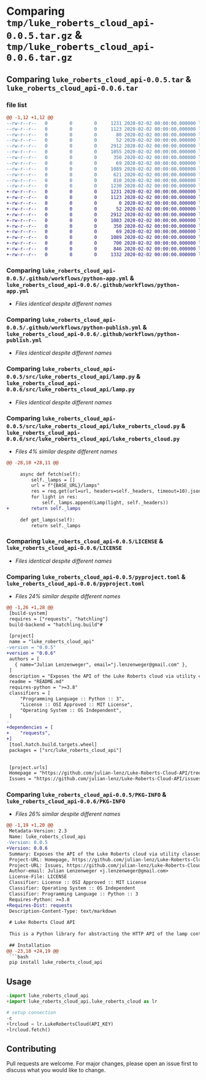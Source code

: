 # Comparing `tmp/luke_roberts_cloud_api-0.0.5.tar.gz` & `tmp/luke_roberts_cloud_api-0.0.6.tar.gz`

## Comparing `luke_roberts_cloud_api-0.0.5.tar` & `luke_roberts_cloud_api-0.0.6.tar`

### file list

```diff
@@ -1,12 +1,12 @@
--rw-r--r--   0        0        0     1231 2020-02-02 00:00:00.000000 luke_roberts_cloud_api-0.0.5/.github/workflows/python-app.yml
--rw-r--r--   0        0        0     1123 2020-02-02 00:00:00.000000 luke_roberts_cloud_api-0.0.5/.github/workflows/python-publish.yml
--rw-r--r--   0        0        0       80 2020-02-02 00:00:00.000000 luke_roberts_cloud_api-0.0.5/src/luke_roberts_cloud_api/__init__.py
--rw-r--r--   0        0        0       52 2020-02-02 00:00:00.000000 luke_roberts_cloud_api-0.0.5/src/luke_roberts_cloud_api/const.py
--rw-r--r--   0        0        0     2912 2020-02-02 00:00:00.000000 luke_roberts_cloud_api-0.0.5/src/luke_roberts_cloud_api/lamp.py
--rw-r--r--   0        0        0     1055 2020-02-02 00:00:00.000000 luke_roberts_cloud_api-0.0.5/src/luke_roberts_cloud_api/luke_roberts_cloud.py
--rw-r--r--   0        0        0      350 2020-02-02 00:00:00.000000 luke_roberts_cloud_api-0.0.5/tests/main.py
--rw-r--r--   0        0        0       69 2020-02-02 00:00:00.000000 luke_roberts_cloud_api-0.0.5/.gitignore
--rw-r--r--   0        0        0     1089 2020-02-02 00:00:00.000000 luke_roberts_cloud_api-0.0.5/LICENSE
--rw-r--r--   0        0        0      621 2020-02-02 00:00:00.000000 luke_roberts_cloud_api-0.0.5/README.md
--rw-r--r--   0        0        0      810 2020-02-02 00:00:00.000000 luke_roberts_cloud_api-0.0.5/pyproject.toml
--rw-r--r--   0        0        0     1230 2020-02-02 00:00:00.000000 luke_roberts_cloud_api-0.0.5/PKG-INFO
+-rw-r--r--   0        0        0     1231 2020-02-02 00:00:00.000000 luke_roberts_cloud_api-0.0.6/.github/workflows/python-app.yml
+-rw-r--r--   0        0        0     1123 2020-02-02 00:00:00.000000 luke_roberts_cloud_api-0.0.6/.github/workflows/python-publish.yml
+-rw-r--r--   0        0        0        0 2020-02-02 00:00:00.000000 luke_roberts_cloud_api-0.0.6/src/luke_roberts_cloud_api/__init__.py
+-rw-r--r--   0        0        0       52 2020-02-02 00:00:00.000000 luke_roberts_cloud_api-0.0.6/src/luke_roberts_cloud_api/const.py
+-rw-r--r--   0        0        0     2912 2020-02-02 00:00:00.000000 luke_roberts_cloud_api-0.0.6/src/luke_roberts_cloud_api/lamp.py
+-rw-r--r--   0        0        0     1083 2020-02-02 00:00:00.000000 luke_roberts_cloud_api-0.0.6/src/luke_roberts_cloud_api/luke_roberts_cloud.py
+-rw-r--r--   0        0        0      350 2020-02-02 00:00:00.000000 luke_roberts_cloud_api-0.0.6/tests/main.py
+-rw-r--r--   0        0        0       69 2020-02-02 00:00:00.000000 luke_roberts_cloud_api-0.0.6/.gitignore
+-rw-r--r--   0        0        0     1089 2020-02-02 00:00:00.000000 luke_roberts_cloud_api-0.0.6/LICENSE
+-rw-r--r--   0        0        0      700 2020-02-02 00:00:00.000000 luke_roberts_cloud_api-0.0.6/README.md
+-rw-r--r--   0        0        0      846 2020-02-02 00:00:00.000000 luke_roberts_cloud_api-0.0.6/pyproject.toml
+-rw-r--r--   0        0        0     1332 2020-02-02 00:00:00.000000 luke_roberts_cloud_api-0.0.6/PKG-INFO
```

### Comparing `luke_roberts_cloud_api-0.0.5/.github/workflows/python-app.yml` & `luke_roberts_cloud_api-0.0.6/.github/workflows/python-app.yml`

 * *Files identical despite different names*

### Comparing `luke_roberts_cloud_api-0.0.5/.github/workflows/python-publish.yml` & `luke_roberts_cloud_api-0.0.6/.github/workflows/python-publish.yml`

 * *Files identical despite different names*

### Comparing `luke_roberts_cloud_api-0.0.5/src/luke_roberts_cloud_api/lamp.py` & `luke_roberts_cloud_api-0.0.6/src/luke_roberts_cloud_api/lamp.py`

 * *Files identical despite different names*

### Comparing `luke_roberts_cloud_api-0.0.5/src/luke_roberts_cloud_api/luke_roberts_cloud.py` & `luke_roberts_cloud_api-0.0.6/src/luke_roberts_cloud_api/luke_roberts_cloud.py`

 * *Files 4% similar despite different names*

```diff
@@ -28,10 +28,11 @@
 
     async def fetch(self):
         self._lamps = []
         url = f"{BASE_URL}/lamps"
         res = req.get(url=url, headers=self._headers, timeout=10).json()
         for light in res:
             self._lamps.append(Lamp(light, self._headers))
+        return self._lamps
 
     def get_lamps(self):
         return self._lamps
```

### Comparing `luke_roberts_cloud_api-0.0.5/LICENSE` & `luke_roberts_cloud_api-0.0.6/LICENSE`

 * *Files identical despite different names*

### Comparing `luke_roberts_cloud_api-0.0.5/pyproject.toml` & `luke_roberts_cloud_api-0.0.6/pyproject.toml`

 * *Files 24% similar despite different names*

```diff
@@ -1,26 +1,28 @@
 [build-system]
 requires = ["requests", "hatchling"]
 build-backend = "hatchling.build"#
 
 [project]
 name = "luke_roberts_cloud_api"
-version = "0.0.5"
+version = "0.0.6"
 authors = [
   { name="Julian Lenzenweger", email="j.lenzenweger@gmail.com" },
 ]
 description = "Exposes the API of the Luke Roberts cloud via utility classes. Luke Roberts is a Lighting Manufacturer."
 readme = "README.md"
 requires-python = ">=3.8"
 classifiers = [
     "Programming Language :: Python :: 3",
     "License :: OSI Approved :: MIT License",
     "Operating System :: OS Independent",
 ]
-
+dependencies = [
+    "requests",
+]
 [tool.hatch.build.targets.wheel]
 packages = ["src/luke_roberts_cloud_api"]
 
 
 [project.urls]
 Homepage = "https://github.com/julian-lenz/Luke-Roberts-Cloud-API/tree/main"
 Issues = "https://github.com/julian-lenz/Luke-Roberts-Cloud-API/issues"
```

### Comparing `luke_roberts_cloud_api-0.0.5/PKG-INFO` & `luke_roberts_cloud_api-0.0.6/PKG-INFO`

 * *Files 26% similar despite different names*

```diff
@@ -1,19 +1,20 @@
 Metadata-Version: 2.3
 Name: luke_roberts_cloud_api
-Version: 0.0.5
+Version: 0.0.6
 Summary: Exposes the API of the Luke Roberts cloud via utility classes. Luke Roberts is a Lighting Manufacturer.
 Project-URL: Homepage, https://github.com/julian-lenz/Luke-Roberts-Cloud-API/tree/main
 Project-URL: Issues, https://github.com/julian-lenz/Luke-Roberts-Cloud-API/issues
 Author-email: Julian Lenzenweger <j.lenzenweger@gmail.com>
 License-File: LICENSE
 Classifier: License :: OSI Approved :: MIT License
 Classifier: Operating System :: OS Independent
 Classifier: Programming Language :: Python :: 3
 Requires-Python: >=3.8
+Requires-Dist: requests
 Description-Content-Type: text/markdown
 
 # Luke Roberts Cloud API
 
 This is a Python library for abstracting the HTTP API of the lamp control for Luke Roberts lamps.
 
 ## Installation
@@ -23,18 +24,19 @@
 ```bash
 pip install luke_roberts_cloud_api
 ```
 
 ## Usage
 
 ```python
-import luke_roberts_cloud_api
+import luke_roberts_cloud_api.luke_roberts_cloud as lr
 
 # setup connection
-c
+lrcloud = lr.LukeRobertsCloud(API_KEY)
+lrcloud.fetch()
 ```
 
 ## Contributing
 
 Pull requests are welcome. For major changes, please open an issue first
 to discuss what you would like to change.
```

